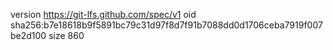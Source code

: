 version https://git-lfs.github.com/spec/v1
oid sha256:b7e18618b9f5891bc79c31d97f8d7f91b7088dd0d1706ceba7919f007be2d100
size 860
